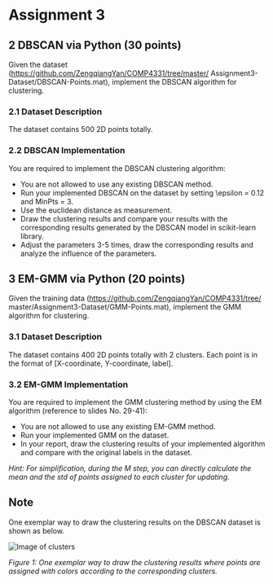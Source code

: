 # __Assignment 3__

## 2 DBSCAN via Python (30 points)
Given the dataset (https://github.com/ZengqiangYan/COMP4331/tree/master/
Assignment3-Dataset/DBSCAN-Points.mat), implement the DBSCAN algorithm
for clustering.
### 2.1 Dataset Description
The dataset contains 500 2D points totally.
### 2.2 DBSCAN Implementation
You are required to implement the DBSCAN clustering algorithm:
* You are not allowed to use any existing DBSCAN method.
* Run your implemented DBSCAN on the dataset by setting \epsilon = 0.12 and
MinPts = 3.
* Use the euclidean distance as measurement.
* Draw the clustering results and compare your results with the corresponding
results generated by the DBSCAN model in scikit-learn library.
* Adjust the parameters 3-5 times, draw the corresponding results and analyze
the influence of the parameters.

## 3 EM-GMM via Python (20 points)
Given the training data (https://github.com/ZengqiangYan/COMP4331/tree/
master/Assignment3-Dataset/GMM-Points.mat), implement the GMM algorithm
for clustering.
### 3.1 Dataset Description
The dataset contains 400 2D points totally with 2 clusters. Each point is in the
format of [X-coordinate, Y-coordinate, label].
### 3.2 EM-GMM Implementation
You are required to implement the GMM clustering method by using the EM
algorithm (reference to slides No. 29-41):
* You are not allowed to use any existing EM-GMM method.
* Run your implemented GMM on the dataset.
* In your report, draw the clustering results of your implemented algorithm
and compare with the original labels in the dataset.

*Hint: For simplification, during the M step, you can directly calculate the mean
and the std of points assigned to each cluster for updating.*

## Note
One exemplar way to draw the clustering results on the DBSCAN dataset is
shown as below.

![Image of clusters](https://github.com/tjtanaa/COMP4331/edit/master/Assignment_3/images/Example.PNG)

*Figure 1: One exemplar way to draw the clustering results where points are
assigned with colors according to the corresponding clusters.*
